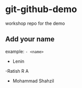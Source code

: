 # git-github-demo

workshop repo for the demo

## Add your name

example: `- <name>`

- Lenin

-Ratish R A 

- Mohammad Shahzil

